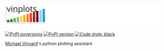 # ![/docs/images/vinplots.logo.png](/docs/images/_vinplots.logo.svg)

[![PyPI pyversions](https://img.shields.io/pypi/pyversions/vinplots.svg)](https://pypi.python.org/pypi/vinplots/)
[![PyPI version](https://badge.fury.io/py/vinplots.svg)](https://badge.fury.io/py/vinplots)
[![Code style: black](https://img.shields.io/badge/code%20style-black-000000.svg)](https://github.com/psf/black)


[Michael Vinyard](https://github.com/mvinyard)'s python plotting assistant

